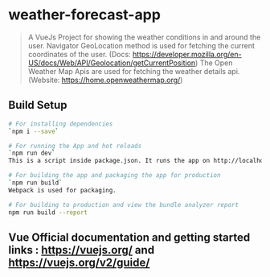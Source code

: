 # weather-forecast-app

> A VueJs Project for showing the weather conditions in and around the user.
> Navigator GeoLocation method is used for fetching the current coordinates of the user. (Docs: https://developer.mozilla.org/en-US/docs/Web/API/Geolocation/getCurrentPosition)
> The Open Weather Map Apis are used for fetching the weather details api. (Website: https://home.openweathermap.org/)

## Build Setup

``` bash
# For installing dependencies
`npm i --save`

# For running the App and hot reloads
`npm run dev`
This is a script inside package.json. It runs the app on http://localhost:8080 location

# For building the app and packaging the app for production
`npm run build`
Webpack is used for packaging.

# For building to production and view the bundle analyzer report
npm run build --report
```
## Vue Official documentation and getting started links : https://vuejs.org/ and https://vuejs.org/v2/guide/
